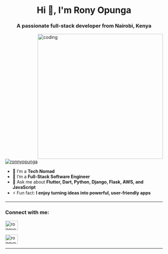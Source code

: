 <h1 align="center">Hi 👋, I'm Rony Opunga</h1>
<h3 align="center">A passionate full-stack developer from Nairobi, Kenya</h3>

<img align="right" alt="coding" width="400" src="https://c.tenor.com/qJ5evVs-_uUAAAAC/coding.gif" />

<p align="left">
  <a href="https://twitter.com/ronnyopunga" target="_blank">
    <img src="https://img.shields.io/twitter/follow/ronnyopunga?logo=twitter&style=for-the-badge" alt="ronnyopunga" />
  </a>
</p>

- 🔭 I’m a **Tech Nomad**
- 🌱 I’m a **Full-Stack Software Engineer**
- 💬 Ask me about **Flutter, Dart, Python, Django, Flask, AWS, and JavaScript**
- ⚡ Fun fact: **I enjoy turning ideas into powerful, user-friendly apps**

---

<h3 align="left">Connect with me:</h3>
<p align="left">
  <a href="https://twitter.com/ronnyopunga" target="_blank">
    <img align="center" src="https://raw.githubusercontent.com/rahuldkjain/github-profile-readme-generator/master/src/images/icons/Social/twitter.svg" alt="ronnyopunga" height="30" width="40" />
  </a>
</p>

<p align="left">
  <a href="https://linkedin.com/in/rony-opunga-ab5070167" target="_blank">
    <img align="center" src="https://raw.githubusercontent.com/rahuldkjain/github-profile-readme-generator/master/src/images/icons/Social/linkedin.svg" alt="ronnyopunga" height="30" width="40" />
  </a>
</p>

---

